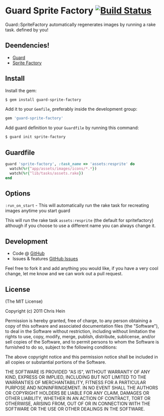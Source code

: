 # Guard Sprite Factory [![Build Status](https://secure.travis-ci.org/christopherhein/guard-sprite-factory.png)](http://travis-ci.org/christopherhein/guard-sprite-factory) #

Guard::SpriteFactory automatically regenerates images by running a rake task. defined by you!

## Deendencies! ##

* [Guard](https://github.com/guard/guard)
* [Sprite Factory](https://github.com/jakesgordon/sprite-factory)

## Install ##

Install the gem:

```bash
$ gem install guard-sprite-factory
```

Add it to your `Gemfile`, preferably inside the development group:

```ruby
gem 'guard-sprite-factory'
```

Add guard definition to your `Guardfile` by running this command:

```bash
$ guard init sprite-factory
```

## Guardfile ##

```ruby
guard 'sprite-factory', :task_name => 'assets:resprite' do
  watch(%r{^app/assets/images/icons/*.*})
  watch(%r{^lib/tasks/assets.rake})
end
```

## Options ##

`:run_on_start` - This will automatically run the rake task for recreating images anytime you start guard

This will run the rake task `assets:resprite` (the default for spritefactory)
although if you choose to use a different name you can always change it.

## Development ##

- Code @ [GitHub](https://github.com/christopherhein/guard-sprite-factory)
- Issues & features [GitHub Issues](https://github.com/christopherhein/guard-sprite-factory/issues)

Feel free to fork it and add anything you would like, if you have a very cool change, let me know and we can work out a pull request.

## License ##

(The MIT License)

Copyright (c) 2011 Chris Hein

Permission is hereby granted, free of charge, to any person obtaining
a copy of this software and associated documentation files (the
"Software"), to deal in the Software without restriction, including
without limitation the rights to use, copy, modify, merge, publish,
distribute, sublicense, and/or sell copies of the Software, and to
permit persons to whom the Software is furnished to do so, subject to
the following conditions:

The above copyright notice and this permission notice shall be
included in all copies or substantial portions of the Software.

THE SOFTWARE IS PROVIDED "AS IS", WITHOUT WARRANTY OF ANY KIND,
EXPRESS OR IMPLIED, INCLUDING BUT NOT LIMITED TO THE WARRANTIES OF
MERCHANTABILITY, FITNESS FOR A PARTICULAR PURPOSE AND
NONINFRINGEMENT. IN NO EVENT SHALL THE AUTHORS OR COPYRIGHT HOLDERS BE
LIABLE FOR ANY CLAIM, DAMAGES OR OTHER LIABILITY, WHETHER IN AN ACTION
OF CONTRACT, TORT OR OTHERWISE, ARISING FROM, OUT OF OR IN CONNECTION
WITH THE SOFTWARE OR THE USE OR OTHER DEALINGS IN THE SOFTWARE.
